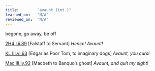 ```yaml
---
title:        "avaunt (int.)"
learned_on:   "N/A"
reviewed_on:  "N/A"
---
```


begone, go away, be off

[2H4 I.ii.89](https://www.shakespeareswords.com/Public/Play.aspx?Act=1&Scene=2&WorkId=39#257900) \[Falstaff to Servant\] *Hence! Avaunt!*

[KL III.vi.63](https://www.shakespeareswords.com/Public/Play.aspx?Act=3&Scene=6&WorkId=11#154104) \[Edgar as Poor Tom, to imaginary dogs\] *Avaunt, you curs!*

[Mac III.iv.92](https://www.shakespeareswords.com/Public/Play.aspx?Act=3&Scene=4&WorkId=13#160969) \[Macbeth to Banquo’s ghost\] *Avaunt, and quit my sight!*
